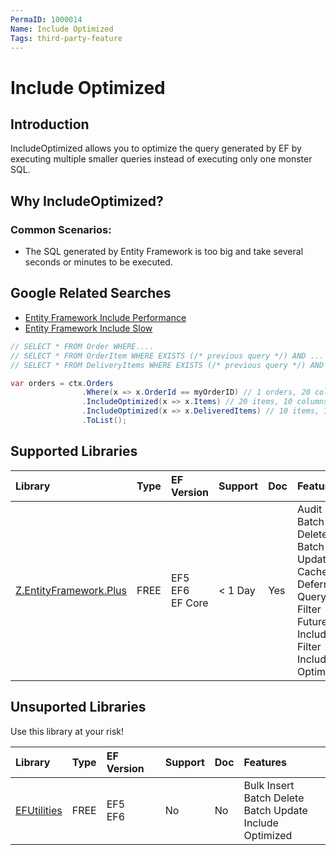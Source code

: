 ```yaml
---
PermaID: 1000014
Name: Include Optimized
Tags: third-party-feature
---
```


# Include Optimized

## Introduction

IncludeOptimized allows you to optimize the query generated by EF by executing multiple smaller queries instead of executing only one monster SQL.

## Why IncludeOptimized?

### Common Scenarios:

 - The SQL generated by Entity Framework is too big and take several seconds or minutes to be executed.

## Google Related Searches

 - [Entity Framework Include Performance](https://www.google.com/search?q=entity+framework+include+performance)
 - [Entity Framework Include Slow](https://www.google.com/search?q=entity+framework+include+slow)



```csharp
// SELECT * FROM Order WHERE....
// SELECT * FROM OrderItem WHERE EXISTS (/* previous query */) AND ...
// SELECT * FROM DeliveryItems WHERE EXISTS (/* previous query */) AND ...

var orders = ctx.Orders
                .Where(x => x.OrderId == myOrderID) // 1 orders, 20 columns
                .IncludeOptimized(x => x.Items) // 20 items, 10 columns
                .IncludeOptimized(x => x.DeliveredItems) // 10 items, 10 columns
                .ToList();
```

## Supported Libraries

|Library	|Type	|EF Version	|Support	|Doc	|Features|
|:----------|:----------|:----------|:----------|:----------|:----------|
|[Z.EntityFramework.Plus](/ef-plus)	|FREE	|EF5<br>EF6<br>EF Core|	< 1 Day	|Yes    |Audit<br>Batch Delete<br>Batch Update<br>Cache<br>Deferred Query<br>Filter<br>Future<br>Include Filter<br>Include Optimized|

## Unsuported Libraries

Use this library at your risk!

|Library	|Type	|EF Version	|Support	|Doc	|Features |
|:--------- |:--------- |:--------- |:--------- |:--------- |:--------- |
|[EFUtilities](/ef-utilities)	|FREE	|EF5<br>EF6	|No	    |No |Bulk Insert<br>Batch Delete<br>Batch Update<br>Include Optimized<br>